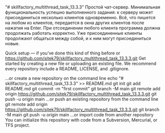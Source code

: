 "# skillfactory_multithread_task_13.3.3"
Простой чат-сервер.
Минимальная функциональность успешно выполненного задания: к серверу может присоединиться несколько клиентов одновременно.
Всё, что пишется на любом из клиентов, передается в окна других клиентов после нажатия на Enter.
При отсоединении любого клиента программа должна продолжать работать корректно.
Уже присоединенные клиенты продолжают общаться между собой, и к ним могут присоединиться новые.

Quick setup — if you’ve done this kind of thing before
or
https://github.com/sitek79/skillfactory_multithread_task_13.3.3.git
Get started by creating a new file or uploading an existing file. We recommend every repository include a README, LICENSE, and .gitignore.

…or create a new repository on the command line
echo "# skillfactory_multithread_task_13.3.3" >> README.md
git init
git add README.md
git commit -m "first commit"
git branch -M main
git remote add origin https://github.com/sitek79/skillfactory_multithread_task_13.3.3.git
git push -u origin main
…or push an existing repository from the command line
git remote add origin https://github.com/sitek79/skillfactory_multithread_task_13.3.3.git
git branch -M main
git push -u origin main
…or import code from another repository
You can initialize this repository with code from a Subversion, Mercurial, or TFS project.
